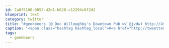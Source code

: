 ```yaml
---
id: 7a8f5100-0053-42d1-b028-c12294c8f2d2
blueprint: text
category: twitter
title: "#geekbeers (@ Doc Willoughby's Downtown Pub‎ w/ @jvdw) http://4sq.com/q27LQx"
caption: '<span class="hashtag hashtag_local">#<a href="http://tweettemp.darylchymko.ca/?tag=geekbeers">geekbeers</a> (@ Doc Willoughby''s Downtown Pub‎ w/ <span class="username username_linked">@<a href="https://twitter.com/jvdw" title="John van der Woude">jvdw</a></span>) http://4sq.com/q27LQx'
tags:
  - geekbeers
---
```

